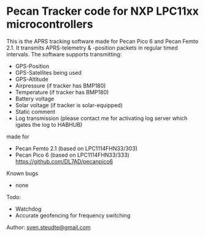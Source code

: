 Pecan Tracker code for NXP LPC11xx microcontrollers
===================================================

This is the APRS tracking software made for Pecan Pico 6 and Pecan Femto 2.1. It transmits APRS-telemetry & -position packets in regular timed intervals. The software supports transmitting:
- GPS-Position
- GPS-Satellites being used
- GPS-Altitude
- Airpressure (if tracker has BMP180)
- Temperature (if tracker has BMP180)
- Battery voltage
- Solar voltage (if tracker is solar-equipped)
- Static comment
- Log transmission (please contact me for activating log server which igates the log to HABHUB)

made for
  * Pecan Femto 2.1 (based on LPC1114FHN33/303)
  * Pecan Pico 6 (based on LPC1114FHN33/333) https://github.com/DL7AD/pecanpico6

Known bugs
  * none

Todo:
  * Watchdog
  * Accurate geofencing for frequency switching

Author: sven.steudte@gmail.com
